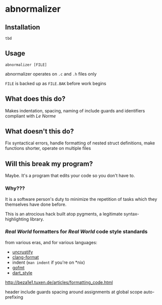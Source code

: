 # abnormalizer

## Installation

`tbd`

## Usage

`abnormalizer [FILE]`

abnormalizer operates on `.c` and `.h` files only

`FILE` is backed up as `FILE.BAK` before work begins

## What does this do?

Makes indentation, spacing, naming of include guards and identifiers compliant with *Le Norme*

## What doesn't this do?

Fix syntactical errors, handle formatting of nested struct definitions, make functions shorter, operate on multiple files

## Will this break my program?

Maybe.  It's a program that edits your code so you don't have to. 

### Why???

It is a software person's duty to minimize the repetition of tasks which they themselves have done before.

This is an atrocious hack built atop pygments, a legitimate syntax-highlighting library.

### *Real World* formatters for *Real World* code style standards

from various eras, and for various languages:

- [uncrustify](https://github.com/uncrustify/uncrustify)
- [clang-format](https://clang.llvm.org/docs/ClangFormat.html)
- indent (`man indent` if you're on *nix)
- [gofmt](https://golang.org/cmd/gofmt/)
- [dart_style](https://github.com/dart-lang/dart_style)


http://beza1e1.tuxen.de/articles/formatting_code.html

header include guards
spacing around assignments at global scope
auto-prefixing
